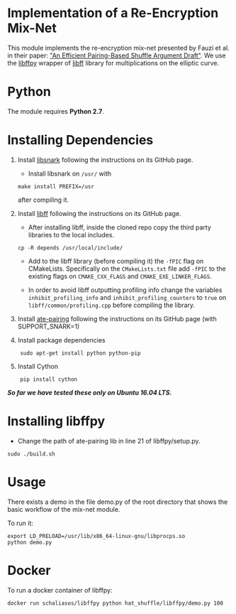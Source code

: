 Implementation of a Re-Encryption Mix-Net
======================================================

This module implements the re-encryption mix-net
presented by Fauzi et al. in their paper:
["An Efficient Pairing-Based Shuffle Argument
Draft"](http://kodu.ut.ee/~lipmaa/papers/flsz17/hat_shuffle.pdf).
We use the [libffpy](edit/master/REA…) wrapper of
[libff](https://github.com/scipr-lab/libff) library
for multiplications on the elliptic curve.

Python
======

The module requires **Python 2.7**.


Installing Dependencies
=======================

1. Install [libsnark](https://github.com/scipr-lab/libsnark) following
the instructions on its GitHub page.
	* Install libsnark on `/usr/` with
	```
	make install PREFIX=/usr
	```
	after compiling it.
2. Install [libff](https://github.com/scipr-lab/libff) following
the instructions on its GitHub page.
	* After installing libff, inside the cloned repo copy
	the third party libraries to the local includes.
	```
	cp -R depends /usr/local/include/
	```

   * Add to the libff library (before compiling it) the `-fPIC`
  	flag on CMakeLists. Specifically on the
  	`CMakeLists.txt` file add `-fPIC` to the existing flags on `CMAKE_CXX_FLAGS`
  	and `CMAKE_EXE_LINKER_FLAGS`.


    * In order to avoid libff outputting profiling info change the variables
  	`inhibit_profiling_info` and `inhibit_profiling_counters` to `true` on
  	`libff/common/profiling.cpp` before compiling the library.

3. Install [ate-pairing](https://github.com/herumi/ate-pairing) following
the instructions on its GitHub page (with SUPPORT_SNARK=1)
4. Install package dependencies
```
    sudo apt-get install python python-pip
```
5. Install Cython
```
    pip install cython
```

***So far we have tested these only on Ubuntu 16.04 LTS.***

Installing libffpy
==================

- Change the path of ate-pairing lib in line 21 of libffpy/setup.py.

```
sudo ./build.sh
```

Usage
=====

There exists a demo in the file demo.py of the root directory
that shows the basic workflow of the mix-net module.

To run it:

```
export LD_PRELOAD=/usr/lib/x86_64-linux-gnu/libprocps.so
python demo.py
```

Docker
======

To run a docker container of libffpy:

```
docker run schaliasos/libffpy python hat_shuffle/libffpy/demo.py 100
```
